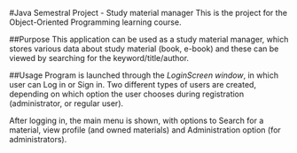#Java Semestral Project - Study material manager
This is the project for the Object-Oriented Programming learning course. 

##Purpose
This application can be used as a study material manager, which stores various data about study material (book, e-book) and these can be viewed by searching for the keyword/title/author.

##Usage 
Program is launched through the *LoginScreen window*, in which user can Log in or Sign in. Two different types of users are created, depending on which option the user chooses during registration (administrator, or regular user). 

After logging in, the main menu is shown, with options to Search for a material, view profile (and owned materials) and Administration option (for administrators).